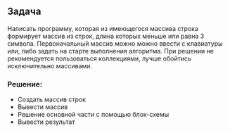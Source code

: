 ## Задача

Написать программу, которая из имеющегося массива строка формирует массив из строк, длина которых меньше или равна 3 символа. Первоначальный массив можно можно ввести с клавиатуры или, либо задать на старте выполнения алгоритма. При решении не рекомендуется пользоваться коллекциями, лучше обойтись исключительно массивами.

### Решение:
- Создать массив строк
- Вывести массив
- Решение основной части с помощью блок-схемы
- Вывести результат
